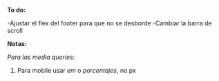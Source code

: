 **To do:**

-Ajustar el flex del footer para que no se desborde
-Cambiar la barra de scroll


**Notas:**

*Para las media queries:*
1. Para mobile usar _em_ o _porcentajes_, no px


